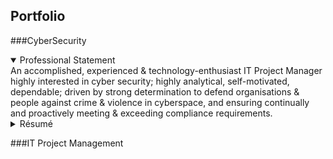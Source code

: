 ## Portfolio

###CyberSecurity
<details open>
  <summary>Professional Statement</summary>
  An accomplished, experienced & technology-enthusiast IT Project Manager highly interested in cyber security; 
  highly analytical, self-motivated, dependable; driven by strong determination to defend organisations & people against crime & violence in cyberspace, and ensuring continually and proactively meeting & exceeding  compliance requirements.
</details>
<details>
  <summary>Résumé</summary>
</details>

###IT Project Management

